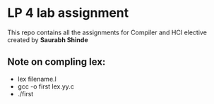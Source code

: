 # LP 4 lab assignment

This repo contains all the assignments for Compiler and HCI elective created by <b>Saurabh Shinde</b>

Note on compling lex:
-------------------- 
- lex filename.l
- gcc -o first lex.yy.c
- ./first

